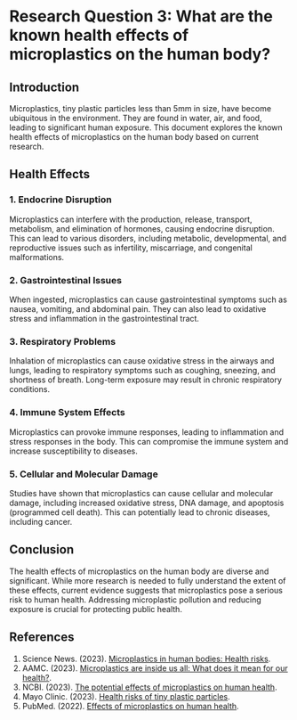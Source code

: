 # Research Question 3: What are the known health effects of microplastics on the human body?

## Introduction
Microplastics, tiny plastic particles less than 5mm in size, have become ubiquitous in the environment. They are found in water, air, and food, leading to significant human exposure. This document explores the known health effects of microplastics on the human body based on current research.

## Health Effects

### 1. Endocrine Disruption
Microplastics can interfere with the production, release, transport, metabolism, and elimination of hormones, causing endocrine disruption. This can lead to various disorders, including metabolic, developmental, and reproductive issues such as infertility, miscarriage, and congenital malformations.

### 2. Gastrointestinal Issues
When ingested, microplastics can cause gastrointestinal symptoms such as nausea, vomiting, and abdominal pain. They can also lead to oxidative stress and inflammation in the gastrointestinal tract.

### 3. Respiratory Problems
Inhalation of microplastics can cause oxidative stress in the airways and lungs, leading to respiratory symptoms such as coughing, sneezing, and shortness of breath. Long-term exposure may result in chronic respiratory conditions.

### 4. Immune System Effects
Microplastics can provoke immune responses, leading to inflammation and stress responses in the body. This can compromise the immune system and increase susceptibility to diseases.

### 5. Cellular and Molecular Damage
Studies have shown that microplastics can cause cellular and molecular damage, including increased oxidative stress, DNA damage, and apoptosis (programmed cell death). This can potentially lead to chronic diseases, including cancer.

## Conclusion
The health effects of microplastics on the human body are diverse and significant. While more research is needed to fully understand the extent of these effects, current evidence suggests that microplastics pose a serious risk to human health. Addressing microplastic pollution and reducing exposure is crucial for protecting public health.

## References
1. Science News. (2023). [Microplastics in human bodies: Health risks](https://www.sciencenews.org/article/microplastics-human-bodies-health-risks).
2. AAMC. (2023). [Microplastics are inside us all: What does it mean for our health?](https://www.aamc.org/news/microplastics-are-inside-us-all-what-does-mean-our-health).
3. NCBI. (2023). [The potential effects of microplastics on human health](https://www.ncbi.nlm.nih.gov/pmc/articles/PMC10151227/).
4. Mayo Clinic. (2023). [Health risks of tiny plastic particles](https://newsnetwork.mayoclinic.org/discussion/whats-lurking-in-your-body-mayo-researchers-probing-health-risks-of-tiny-plastic-particles/).
5. PubMed. (2022). [Effects of microplastics on human health](https://pubmed.ncbi.nlm.nih.gov/34185251/).